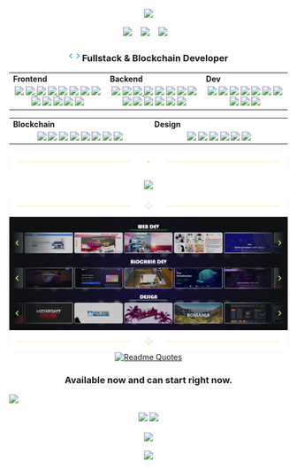 <p align="center">
 <a href="#"><img src="https://readme-typing-svg.herokuapp.com/?lines=+Hi%2C%20Welcome%20to%20visit%20my%20github%20profile;Senior%20Full%20Stack%20Developer;Blockchain%20Developer;5%2B%20years%20of%20IT%20experience;&font=Anton&center=true&width=650&height=120&color=58a6ff&vCenter=true&size=45%22"></a>
</p>

<p align="center">
  <a href="mailto:inddev0807@gmail.com" target="_blank" rel="noopener noreferrer"><img src="https://img.icons8.com/fluency/2x/gmail-new.png"  width="50" /></a>
  &nbsp;&nbsp;
  <a href="https://join.skype.com/invite/vtWdeMaobT8K" target="_blank" rel="noopener noreferrer"><img src="https://img.icons8.com/color/2x/skype.png"  width="50" /></a>
  &nbsp;&nbsp;
  <a href="https://t.me/dragon99k" target="_blank" rel="noopener noreferrer"><img src="https://img.icons8.com/color/2x/telegram-app.png"  width="50" /></a>
  &nbsp;&nbsp;
</p>

<h3 align="center"><img src="https://github.com/dragon99k/dragon99k/blob/main/code.gif" height="20"/> Fullstack & Blockchain Developer </h3>

<div align="center" style="witdh:100%"> 
  <table>
    <tr>
      <td valign="center" width="100px"><b>Frontend<b></td>
      <td valign="center" width="100px"><b>Backend<b></td>
      <td valign="center" width="100px"><b>Dev<b></td>
    </tr>
    <tr>
      <td valign="center" align="center" width="300px">
        <a href="#"><img src="https://img.shields.io/badge/HTML-green" /></a>
        <a href="#"><img src="https://img.shields.io/badge/CSS-green" /</a>
        <a href="#"><img src="https://img.shields.io/badge/JavaScript-green" /></a>
        <a href="#"><img src="https://img.shields.io/badge/TypeScript-green" /</a>
        <a href="#"><img src="https://img.shields.io/badge/React-green" /></a>
        <a href="#"><img src="https://img.shields.io/badge/Vue-green" /></a>
        <a href="#"><img src="https://img.shields.io/badge/Angular-green" /></a>
        <a href="#"><img src="https://img.shields.io/badge/Bootstrap-green" /></a>
        <a href="#"><img src="https://img.shields.io/badge/Tailwind-green" /></a>
        <a href="#"><img src="https://img.shields.io/badge/Next-green" /></a>
        <a href="#"><img src="https://img.shields.io/badge/Nuxt-green" /></a>
        <a href="#"><img src="https://img.shields.io/badge/Shopify-green" /></a>
        <a href="#"><img src="https://img.shields.io/badge/Chart.js-green" /</a>
      </td>      
      <td valign="center" align="center" width="300px">
        <a href="#"><img src="https://img.shields.io/badge/Django-green" /></a>
        <a href="#"><img src="https://img.shields.io/badge/Python-green" /></a>
        <a href="#"><img src="https://img.shields.io/badge/Selenium-green" />       </a>
        <a href="#"><img src="https://img.shields.io/badge/Ruby-green" /></a>
        <a href="#"><img src="https://img.shields.io/badge/Rails-green" /></a>
        <a href="#"><img src="https://img.shields.io/badge/BeautifulSoup-green" /></a>
        <a href="#"><img src="https://img.shields.io/badge/Pandas-green" /></a>
        <a href="#"><img src="https://img.shields.io/badge/Numpy-green" /></a>
        <a href="#"><img src="https://img.shields.io/badge/Flask-green" /></a>
        <a href="#"><img src="https://img.shields.io/badge/PHP-green" /></a>
        <a href="#"><img src="https://img.shields.io/badge/Laravel-green" /></a>
        <a href="#"><img src="https://img.shields.io/badge/Node.js-green" /></a>
        <a href="#"><img src="https://img.shields.io/badge/Express-green" /></a>
        <a href="#"><img src="https://img.shields.io/badge/Nest.js-green" /></a>
      </td>
      <td valign="center" align="center" width="300px">
        <a href="#"><img src="https://img.shields.io/badge/AWS-green" /></a>
        <a href="#"><img src="https://img.shields.io/badge/CI/CD-green" /></a>
        <a href="#"><img src="https://img.shields.io/badge/Docker-green" /></a>
        <a href="#"><img src="https://img.shields.io/badge/TDD-green" /></a>
        <a href="#"><img src="https://img.shields.io/badge/Jira-green" /></a>
        <a href="#"><img src="https://img.shields.io/badge/Tezos-green" /></a>
        <a href="#"><img src="https://img.shields.io/badge/MySQL-green" /></a>
        <a href="#"><img src="https://img.shields.io/badge/NoSQL-green" /></a>
        <a href="#"><img src="https://img.shields.io/badge/MongoDB-green" /></a>
        <a href="#"><img src="https://img.shields.io/badge/PostgreSQL-green" /></a>
      </td>
    </tr>
  </table>
  
 <table>
    <tr>
      <td valign="center" width="100px"><b>Blockchain<b></td>
      <td valign="center" width="100px"><b>Design<b></td>
    </tr>
    <tr>
      <td valign="center" align="center" width="300px">
        <a href="#"><img src="https://img.shields.io/badge/Web3.js-green" /></a>
        <a href="#"><img src="https://img.shields.io/badge/Solidity-green" /></a>
        <a href="#"><img src="https://img.shields.io/badge/Ethers.js-green" /></a>
        <a href="#"><img src="https://img.shields.io/badge/Solana-green" /></a>
        <a href="#"><img src="https://img.shields.io/badge/Golang-green" /></a>
        <a href="#"><img src="https://img.shields.io/badge/Rust-green" /></a>
        <a href="#"><img src="https://img.shields.io/badge/Smart Contract-green" /></a>
        <a href="#"><img src="https://img.shields.io/badge/Bitcoin-green" /</a>
      </td>
     <td valign="center" align="center" width="300px">
       <a href="#"><img src="https://img.shields.io/badge/Photoshop-green" /></a>
       <a href="#"><img src="https://img.shields.io/badge/Adobe XD-green" /></a>
       <a href="#"><img src="https://img.shields.io/badge/Figma-green" /></a>
       <a href="#"><img src="https://img.shields.io/badge/Blender-green" /></a>
       <a href="#"><img src="https://img.shields.io/badge/WebGL-green" /></a>
       <a href="#"><img src="https://img.shields.io/badge/Three.js-green" /></a>
      </td>
    </tr>
  </table>
</div>

<div align="center">
  <a href="#"><img src="https://github.com/dragon99k/dragon99k/blob/main/divider2.png" alt="divider"/></a>
</div>


<p align="center" style="margin-bottom: 10px;">
    <a href="#"><img src="https://github-profile-trophy.vercel.app?username=dragon99k&column=7&theme=onedark&hide_border=true&include_all_commits=true&line_height=27"/></a>
</p>

<div align="center">
  <a href="#"><img src="https://github.com/dragon99k/dragon99k/blob/main/divider1.png" alt="divider"/></a>
</div>

<div align="center">
  <a href="#"><img src="https://github.com/dragon99k/dragon99k/blob/main/portfolio.png" alt="Portfolio"/></a>
</div>

<div align="center">
  <a href="#"><img src="https://github.com/dragon99k/dragon99k/blob/main/divider1.png" alt="divider"/></a>
</div>

<div align="center">
  <a href="#"><img src="https://quotes-github-readme.vercel.app/api?type=horizontal&theme=dracula" alt="Readme Quotes"/></a>
</div>

<h3 align="center">Available now and can start right now.</h3>

<a href="#"><img src="https://activity-graph.herokuapp.com/graph?username=dragon99k&bg_color=000000&color=00ffff&line=00ffff&point=ffffff&area=true&hide_border=true"/></a>
<br/>
   
<p align = "center">
  <a href="#"><img src = "https://github-readme-stats.vercel.app/api?username=dragon99k&hide_border=true&show_icons=true&include_all_commits=true&count_private=true&theme=tokyonight&line_height=27"></a>
  <a href="#"><img src = "https://github-readme-stats.vercel.app/api/top-langs/?username=dragon99k&hide=PHP,html,c&theme=tokyonight&hide_border=true&line_height=27"></a>
  <br><br>
  <a href="#"><img src = "https://github-readme-streak-stats.herokuapp.com?user=dragon99k&theme=tokyonight&hide_border=true&include_all_commits=true&line_height=27"></a>
</p>

<p align="center">
  <a href="#"><img src="https://capsule-render.vercel.app/api?type=waving&color=gradient&height=65&section=footer"/></a>
</p>

